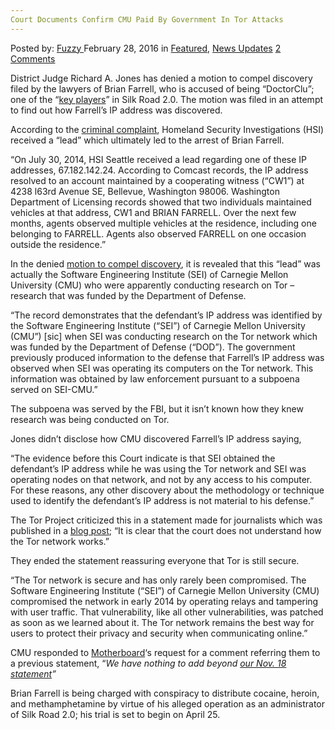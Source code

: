 ```yaml
---
Court Documents Confirm CMU Paid By Government In Tor Attacks
---
```

<article class="post-listing post-13337 post type-post status-publish format-standard has-post-thumbnail hentry  tag-attacks tag-cmu tag-confirm tag-court tag-documents tag-government tag-paid 
    <div class="post-inner">
        <span>Posted by: <a href="https://www.deepdotweb.com/author/fuzzy/" title="">Fuzzy </a></span>
    <span>February 28, 2016</span>
    <span>in <a href="https://www.deepdotweb.com/category/deepdot-news/" rel="category tag">Featured</a>, <a href="https://www.deepdotweb.com/category/news-updates/" rel="category tag">News Updates</a></span>
    <span><a href="https://www.deepdotweb.com/2016/02/28/court-documents-confirm-cmu-paid-by-government-in-tor-attacks/#comments">2 Comments</a></span>
    </p>
    <div class="clear"></div>
    <div class="entry">
    <p>District Judge Richard A. Jones has denied a motion to compel discovery filed by the lawyers of Brian Farrell, who is accused of being “DoctorClu”; one of the “<a href="https://www.fbi.gov/seattle/press-releases/2015/key-player-in-silk-road-2.0-arrested-in-bellevue">key players</a>” in Silk Road 2.0. The motion was filed in an attempt to find out how Farrell&#8217;s IP address was discovered.</p>
    <p>According to the <a href="http://www.scribd.com/doc/253255340/DoctorCLU-Criminal-Complaint">criminal complaint</a>, Homeland Security Investigations (HSI) received a “lead” which ultimately led to the arrest of Brian Farrell.</p>
    <p>“On July 30, 2014, HSI Seattle received a lead regarding one of these IP addresses, 67.182.142.24. According to Comcast records, the IP address resolved to an account maintained by a cooperating witness (“CW1”) at 4238 l63rd Avenue SE, Bellevue, Washington 98006. Washington Department of Licensing records showed that two individuals maintained vehicles at that address, CW1 and BRIAN FARRELL. Over the next few months, agents observed multiple vehicles at the residence, including one belonging to FARRELL. Agents also observed FARRELL on one occasion outside the residence.”</p>
    <p>In the denied <a href="https://assets.documentcloud.org/documents/2719591/Farrell-Weds.pdf">motion to compel discovery</a>, it is revealed that this “lead” was actually the Software Engineering Institute (SEI) of Carnegie Mellon University (CMU) who were apparently conducting research on Tor – research that was funded by the Department of Defense.</p>
    <p>“The record demonstrates that the defendant’s IP address was identified by the Software Engineering Institute (“SEI”) of Carnegie Mellon University (CMU”) [sic] when SEI was conducting research on the Tor network which was funded by the Department of Defense (“DOD”). The government previously produced information to the defense that Farrell’s IP address was observed when SEI was operating its computers on the Tor network. This information was obtained by law enforcement pursuant to a subpoena served on SEI-CMU.”</p>
    <p>The subpoena was served by the FBI, but it isn&#8217;t known how they knew research was being conducted on Tor.</p>
    <p>Jones didn&#8217;t disclose how CMU discovered Farrell&#8217;s IP address saying,</p>
    <p>“The evidence before this Court indicate is that SEI obtained the defendant’s IP address while he was using the Tor network and SEI was operating nodes on that network, and not by any access to his computer. For these reasons, any other discovery about the methodology or technique used to identify the defendant’s IP address is not material to his defense.”</p>
    <p>The Tor Project criticized this in a statement made for journalists which was published in a <a href="https://blog.torproject.org/blog/statement-tor-project-re-courts-february-23-order-us-v-farrell">blog post</a>; “It is clear that the court does not understand how the Tor network works.”</p>
    <p>They ended the statement reassuring everyone that Tor is still secure.</p>
    <p>“The Tor network is secure and has only rarely been compromised. The Software Engineering Institute (&#8220;SEI&#8221;) of Carnegie Mellon University (CMU) compromised the network in early 2014 by operating relays and tampering with user traffic. That vulnerability, like all other vulnerabilities, was patched as soon as we learned about it. The Tor network remains the best way for users to protect their privacy and security when communicating online.”</p>
    <p>CMU responded to <a href="https://motherboard.vice.com/read/carnegie-mellon-university-attacked-tor-was-subpoenaed-by-feds">Motherboard</a>&#8216;s request for a comment referring them to a previous statement, “<em>We have nothing to add beyond </em><a href="http://www.cmu.edu/news/stories/archives/2015/november/media-statement.html"><em>our Nov. 18 statement</em></a><em>”</em></p>
    <p>Brian Farrell is being charged with conspiracy to distribute cocaine, heroin, and methamphetamine by virtue of his alleged operation as an administrator of Silk Road 2.0; his trial is set to begin on April 25.</p>
    </div>
    <span style="display:none"><a href="https://www.deepdotweb.com/tag/attacks/" rel="tag">attacks</a> <a href="https://www.deepdotweb.com/tag/cmu/" rel="tag">cmu</a> <a href="https://www.deepdotweb.com/tag/confirm/" rel="tag">confirm</a> <a href="https://www.deepdotweb.com/tag/court/" rel="tag">court</a> <a href="https://www.deepdotweb.com/tag/documents/" rel="tag">documents</a> <a href="https://www.deepdotweb.com/tag/government/" rel="tag">government</a> <a href="https://www.deepdotweb.com/tag/paid/" rel="tag">paid</a> </span> <span style="display:none" class="updated">2016-02-28</span>
    <div style="display:none" class="vcard author" itemprop="author" itemscope itemtype="http://schema.org/Person"><strong class="fn" itemprop="name"><a href="https://www.deepdotweb.com/author/fuzzy/" title="Posts by Fuzzy" rel="author">Fuzzy</a></strong></div>
    </div>
</article>

